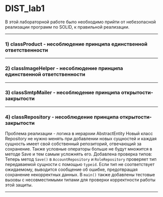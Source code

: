 # DIST_lab1
В этой лабораторной работе было необходимо прийти от небезопасной реализации программ по SOLID, к правильной реализации.

---
### **1) classProduct - несоблюдение принципа единственной ответственности**

---
### **2) classImageHelper - несоблюдение принципа единственной ответственности**

---
### 3) classSmtpMailer - несоблюдение принципа открытости-закрытости

---
### 4) classRepository - несоблюдение принципа открытости-закрытости
Проблема реализации - логика в иерархии AbstractEntity
Новый класс Repository не нужно менять при добавлении новых сущностей и каждая сущность имеет свой собственный репозиторий, отвечающий за сохранение. Также условные операторы больше не будут множится в методе Save и тем самым усложнять его.
Добавлена проверка типов: Теперь метод `Save()` в `AccountRepository` и `RoleRepository` проверяет тип передаваемой сущности с помощью `typeid`. Если тип не соответствует ожидаемому, выводится сообщение об ошибке, предотвращая сохранение некорректных данных. В `main()` также добавлены тестовые вызовы с несовместимыми типами для проверки корректности работы этой защиты.


---
